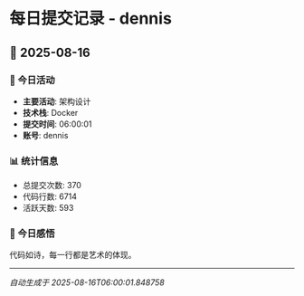 # 每日提交记录 - dennis

## 📅 2025-08-16

### 🎯 今日活动
- **主要活动**: 架构设计
- **技术栈**: Docker
- **提交时间**: 06:00:01
- **账号**: dennis

### 📊 统计信息
- 总提交次数: 370
- 代码行数: 6714
- 活跃天数: 593

### 💭 今日感悟
代码如诗，每一行都是艺术的体现。

---
*自动生成于 2025-08-16T06:00:01.848758*
